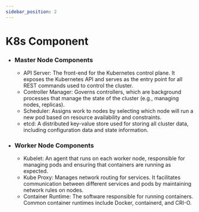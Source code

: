 ```yaml
---
sidebar_position: 2
---
```


# K8s Component

- ### Master Node Components
	- API Server: The front-end for the Kubernetes control plane. It exposes the Kubernetes API and serves as the entry point for all REST commands used to control the cluster.
	- Controller Manager: Governs controllers, which are background processes that manage the state of the cluster (e.g., managing nodes, replicas).
	- Scheduler: Assigns work to nodes by selecting which node will run a new pod based on resource availability and constraints.
	- etcd: A distributed key-value store used for storing all cluster data, including configuration data and state information.

- ### Worker Node Components
	- Kubelet: An agent that runs on each worker node, responsible for managing pods and ensuring that containers are running as expected.
	- Kube Proxy: Manages network routing for services. It facilitates communication between different services and pods by maintaining network rules on nodes.
	- Container Runtime: The software responsible for running containers. Common container runtimes include Docker, containerd, and CRI-O.
